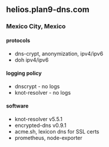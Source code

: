 ## helios.plan9-dns.com
### Mexico City, Mexico

#### protocols
- dns-crypt, anonymization, ipv4/ipv6
- doh ipv4/ipv6

#### logging policy
- dnscrypt - no logs
- knot-resolver - no logs

#### software
- knot-resolver v5.5.1
- encrypted-dns v0.9.1
- acme.sh, lexicon dns for SSL certs
- prometheus, node-exporter
